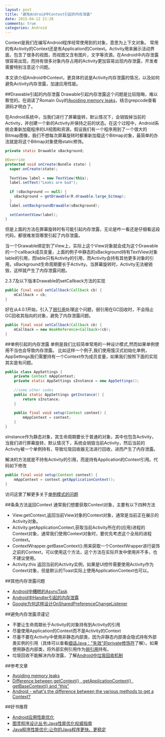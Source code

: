 ```yaml
---
layout: post
title: "避免Android中Context引起的内存泄露"
date: 2015-04-12 21:28
comments: true
categories: Android
---
```


Context是我们在编写Android程序经常使用到的对象，意思为上下文对象。 常用的有Activity的Context还是有Application的Context。Activity用来展示活动界面，包含了很多的视图，而视图又含有图片，文字等资源。在Android中内存泄露很容易出现，而持有很多对象内存占用的Activity更加容易出现内存泄露，开发者需要特别注意这个问题。

本文讲介绍Android中Context，更具体的说是Activity内存泄露的情况，以及如何避免Activity内存泄露，加速应用性能。
<!--more-->
##Drawable引起的内存泄露
Drawable引起内存泄露这个问题是比较隐晦，难以察觉的。在阅读了Romain Guy的[Avoiding memory leaks](http://android-developers.blogspot.com.tr/2009/01/avoiding-memory-leaks.html)，结合grepcode查看源码才明白了。

在Android系统中，当我们进行了屏幕旋转，默认情况下，会销毁掉当前的Activity，并创建一个新的Activity并保持之前的状态。在这个过程中，Android系统会重新加载程序的UI视图和资源。假设我们有一个程序用到了一个很大的Bitmap图像，我们不想每次屏幕旋转时都重新加载这个Bitmap对象，最简单的办法就是将这个Bitmap对象使用static修饰。
```java
private static Drawable sBackground;

@Override
protected void onCreate(Bundle state) {
  super.onCreate(state);
  
  TextView label = new TextView(this);
  label.setText("Leaks are bad");
  
  if (sBackground == null) {
    sBackground = getDrawable(R.drawable.large_bitmap);
  }
  label.setBackgroundDrawable(sBackground);
  
  setContentView(label);
}
```
但是上面的方法在屏幕旋转时有可能引起内存泄露，无论是咋一看还是仔细看这段代码，都很难发现哪里引起了内存泄露。

当一个Drawable绑定到了View上，实际上这个View对象就会成为这个Drawable的一个callback成员变量，上面的例子中静态的sBackground持有TextView对象lable的引用，而lable只有Activity的引用，而Activity会持有其他更多对象的引用。sBackground生命周期要长于Activity。当屏幕旋转时，Activity无法被销毁，这样就产生了内存泄露问题。

2.3.7及以下版本Drawable的setCallback方法的实现
```java
public final void setCallback(Callback cb) {
    mCallback = cb;
}
```
好在从4.0.1开始，引入了[弱引用](http://droidyue.com/blog/2014/10/12/understanding-weakreference-in-java/)处理这个问题，弱引用在GC回收时，不会阻止GC回收其指向的对象，避免了内存泄露问题。
```java
public final void setCallback(Callback cb) {
    mCallback = new WeakReference<Callback>(cb);
}
```



##单例引起的内存泄露
单例是我们比较简单常用的一种设计模式,然而如果单例使用不当也会导致内存泄露。
比如这样一个例子,我们使用饿汉式初始化单例，AppSettings我们需要持有一个Context作为成员变量，如果我们按照下面的实现其实是有问题。
```java
public class AppSettings {	
    private Context mAppContext;
    private static AppSettings sInstance = new AppSettings();
    
    //some other codes
    public static AppSettings getInstance() {
    	return sInstance;
    }
	
    public final void setup(Context context) {
        mAppContext = context;
    }
}
```
sInstance作为静态对象，其生命周期要长于普通的对象，其中也包含Activity，当我们进行屏幕旋转，默认情况下，系统会销毁当前Activity，然后当前的Activity被一个单例持有，导致垃圾回收器无法进行回收，进而产生了内存泄露。

解决的方法就是不持有Activity的引用，而是持有Application的Context引用。代码如下修改
```java
public final void setup(Context context) {
    mAppContext = context.getApplicationContext();	
}
```
访问这里了解更多关于[单例模式的问题](http://droidyue.com/blog/2015/01/11/looking-into-singleton/)


##条条方法返回Context
通常我们想要获取Context对象，主要有以下四种方法

  * View.getContext,返回当前View对象的Context对象，通常是当前正在展示的Activity对象。
  * Activity.getApplicationContext,获取当前Activity所在的(应用)进程的Context对象，通常我们使用Context对象时，要优先考虑这个全局的进程Context。
  * ContextWrapper.getBaseContext():用来获取一个ContextWrapper进行装饰之前的Context，可以使用这个方法，这个方法在实际开发中使用并不多，也不建议使用。
  * Activity.this 返回当前的Activity实例，如果是UI控件需要使用Activity作为Context对象，但是默认的Toast实际上使用ApplicationContext也可以。


##其他内存泄露问题
  * [Android中糟糕的AsyncTask](http://droidyue.com/blog/2014/11/08/bad-smell-of-asynctask-in-android/)
  * [Android中Handler引起的内存泄露](http://droidyue.com/blog/2014/12/28/in-android-handler-classes-should-be-static-or-leaks-might-occur/)
  * [Google为何这样设计OnSharedPreferenceChangeListener](http://droidyue.com/blog/2014/11/29/why-onsharedpreferencechangelistener-was-not-called/)


##避免内存泄露须谨记
  * 不要让生命周期长于Activity的对象持有到Activity的引用
  * 尽量使用Application的Context而不是Activity的Context
  * 尽量不要在Activity中使用非静态内部类，因为非静态内部类会隐式持有外部类实例的引用（具体可以查看[细话Java："失效"的private修饰符](http://droidyue.com/blog/2014/10/02/the-private-modifier-in-java/)了解）。如果使用静态内部类，将外部实例引用作为[弱引用](http://droidyue.com/blog/2014/10/12/understanding-weakreference-in-java/)持有。
  * 垃圾回收不能解决内存泄露，了解[Android中垃圾回收机制](http://droidyue.com/blog/2014/11/02/note-for-google-io-memory-management-for-android-chinese-edition/)

##参考文章
  * [Avoiding memory leaks](http://android-developers.blogspot.com.tr/2009/01/avoiding-memory-leaks.html)
  * [Difference between getContext() , getApplicationContext() , getBaseContext() and “this”](http://stackoverflow.com/questions/10641144/difference-between-getcontext-getapplicationcontext-getbasecontext-and)
  * [Android - what's the difference between the various methods to get a Context?](http://stackoverflow.com/questions/1026973/android-whats-the-difference-between-the-various-methods-to-get-a-context)

##好书推荐
  * [Android应用性能优化](http://www.amazon.cn/gp/product/B009VV6EG8/ref=as_li_qf_sp_asin_il_tl?ie=UTF8&camp=536&creative=3200&creativeASIN=B009VV6EG8&linkCode=as2&tag=droidyue-23)
  * [图灵程序设计丛书:Java性能优化权威指南](http://www.amazon.cn/gp/product/B00IOB0K1Q/ref=as_li_qf_sp_asin_il_tl?ie=UTF8&camp=536&creative=3200&creativeASIN=B00IOB0K1Q&linkCode=as2&tag=droidyue-23)
  * [Java程序性能优化:让你的Java程序更快、更稳定](http://www.amazon.cn/gp/product/B009GT0H4U/ref=as_li_qf_sp_asin_il_tl?ie=UTF8&camp=536&creative=3200&creativeASIN=B009GT0H4U&linkCode=as2&tag=droidyue-23)
